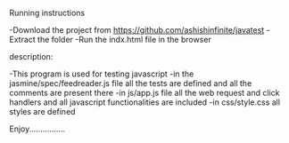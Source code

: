 Running instructions

-Download the project from https://github.com/ashishinfinite/javatest 
-Extract the folder 
-Run the indx.html file in the browser

description:

-This program is used for testing javascript 
-in the jasmine/spec/feedreader.js file all the tests are defined  and all the comments are present there
-in js/app.js file all the web request  and click handlers and all javascript functionalities are included
-in css/style.css all styles are defined 


Enjoy................
